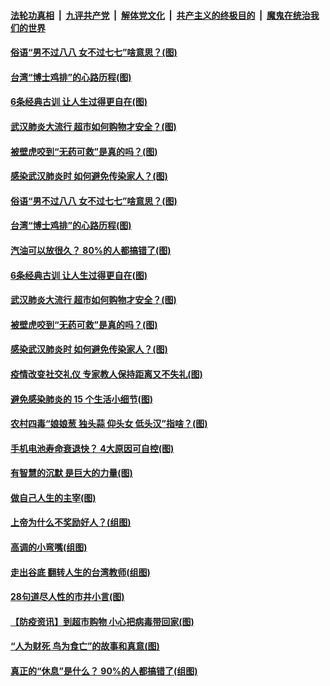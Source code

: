 

####  [法轮功真相](../../../../basic/blob/master/README.md?t=04151231) &nbsp;|&nbsp; [九评共产党](../../../../9ping.md/blob/master/README.md?t=04151231) &nbsp;|&nbsp; [解体党文化](../../../../jtdwh.md/blob/master/README.md?t=04151231)  &nbsp;|&nbsp; [共产主义的终极目的](../../../../gczydzjmd.md/blob/master/README.md?t=04151231) &nbsp;|&nbsp; [魔鬼在统治我们的世界](../../../../mgztzwmdsj.md/blob/master/README.md?t=04151231) 

#### [俗语“男不过八八 女不过七七”啥意思？(图)](../pages/p8/929789.md?t=04151231) 

#### [台湾“博士鸡排”的心路历程(图)](../pages/p8/929332.md?t=04151231) 

#### [6条经典古训 让人生过得更自在(图)](../pages/p8/929196.md?t=04151231) 

#### [武汉肺炎大流行 超市如何购物才安全？(图)](../pages/p8/929743.md?t=04151231) 

#### [被壁虎咬到“无药可救”是真的吗？(图)](../pages/p8/929619.md?t=04151231) 

#### [感染武汉肺炎时 如何避免传染家人？(图)](../pages/p8/929542.md?t=04151231) 

#### [俗语“男不过八八 女不过七七”啥意思？(图)](../pages/p8/929789.md?t=04151231) 

#### [台湾“博士鸡排”的心路历程(图)](../pages/p8/929332.md?t=04151231) 

#### [汽油可以放很久？ 80%的人都搞错了(图)](../pages/p8/929697.md?t=04151231) 

#### [6条经典古训 让人生过得更自在(图)](../pages/p8/929196.md?t=04151231) 

#### [武汉肺炎大流行 超市如何购物才安全？(图)](../pages/p8/929743.md?t=04151231) 

#### [被壁虎咬到“无药可救”是真的吗？(图)](../pages/p8/929619.md?t=04151231) 

#### [感染武汉肺炎时 如何避免传染家人？(图)](../pages/p8/929542.md?t=04151231) 

#### [疫情改变社交礼仪 专家教人保持距离又不失礼(图)](../pages/p8/929673.md?t=04151231) 

#### [避免感染肺炎的 15 个生活小细节(图)](../pages/p8/929540.md?t=04151231) 

#### [农村四毒“娘娘葱 独头蒜 仰头女 低头汉”指啥？(图)](../pages/p8/929621.md?t=04151231) 

#### [手机电池寿命衰退快？ 4大原因可自控(图)](../pages/p8/929486.md?t=04151231) 

#### [有智慧的沉默 是巨大的力量(图)](../pages/p8/929184.md?t=04151231) 

#### [做自己人生的主宰(图)](../pages/p8/929173.md?t=04151231) 

#### [上帝为什么不奖励好人？(组图)](../pages/p8/928996.md?t=04151231) 

#### [高调的小弯嘴(组图)](../pages/p8/929468.md?t=04151231) 

#### [走出谷底 翻转人生的台湾教师(组图)](../pages/p8/929453.md?t=04151231) 

#### [28句道尽人性的市井小言(图)](../pages/p8/929232.md?t=04151231) 

#### [【防疫资讯】到超市购物 小心把病毒带回家(图)](../pages/p8/929221.md?t=04151231) 

#### [“人为财死 鸟为食亡”的故事和真意(图)](../pages/p8/929187.md?t=04151231) 

#### [真正的“休息”是什么？ 90%的人都搞错了(组图)](../pages/p8/929390.md?t=04151231) 

